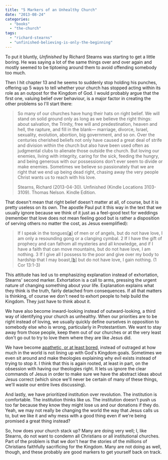 ```yaml
---
title: "5 Markers of an Unhealthy Church"
date: "2013-08-24"
categories: 
  - "books"
  - "the-church"
tags: 
  - "richard-stearns"
  - "unfinished-believing-is-only-the-beginning"
---
```


To put it bluntly, _Unfinished_ by Richard Stearns was starting to get a little boring. He was saying a lot of the same things over and over again and mostly seemed to be tiptoeing around them to avoid offending somebody too much.

Then I hit chapter 13 and he seems to suddenly stop holding his punches, offering up 5 ways to tell whether your church has stopped acting within its role as an outpost for the Kingdom of God. I would probably argue that the first one, valuing belief over behaviour, is a major factor in creating the other problems so I'll start there:

> So many of our churches have hung their hats on right belief. We will stand on solid ground only as long as we believe the right things: about salvation, the Trinity, free will and predestination, heaven and hell, the rapture, and fill in the blank— marriage, divorce, Israel, sexuality, evolution, abortion, big government, and so on. Over the centuries cherished beliefs not only have caused a great deal of strife and division within the church but also have been used often as judgmental clubs to alienate those outside the church. But loving our enemies, living with integrity, caring for the sick, feeding the hungry, and being generous with our possessions don’t ever seem to divide or make enemies. Sometimes we believe so passionately that we are right that we end up being dead right, chasing away the very people Christ wants us to reach with his love.
> 
> Stearns, Richard (2013-04-30). Unfinished (Kindle Locations 3103-3109). Thomas Nelson. Kindle Edition.

<!--more-->That doesn't mean that right belief doesn't matter at all, of course, but it is pretty useless on its own. The apostle Paul put it this way in the text that we usually ignore because we think of it just as a feel-good text for weddings (remember that love does not mean feeling good but is rather a disposition of serving others no matter the cost, as Jesus exemplified):

> If I speak in the tongues\[[a](https://www.biblegateway.com/passage/?search=1+Corinthians+13&version=NIV#fen-NIV-28667a "See footnote a")\] of men or of angels, but do not have love, I am only a resounding gong or a clanging cymbal. 2 If I have the gift of prophecy and can fathom all mysteries and all knowledge, and if I have a faith that can move mountains, but do not have love, I am nothing. 3 If I give all I possess to the poor and give over my body to hardship that I may boast,\[[b](https://www.biblegateway.com/passage/?search=1+Corinthians+13&version=NIV#fen-NIV-28669b "See footnote b")\] but do not have love, I gain nothing. (1 Cor 13:1-3)

This attitude has led us to emphasizing explanation instead of exhortation, Stearns' second marker. Exhortation is a call to arms, pressing the urgent nature of changing something about your life. Explanation explains what they think is the truth, fairly detached from consequences. If all that matters is thinking, of course we don't need to exhort people to help build the Kingdom. They just have to think about it.

We have also become inward-looking instead of outward-looking, a third way of identifying your church as unhealthy. When our priorities are to be right instead of loving, we usually quickly define ourselves in opposition to somebody else who is wrong, particularly in Protestantism. We want to stay away from those people, keep them out of our churches or at the very least don't go out to try to love them where they are like Jesus did.

We have become [apathetic, or at least bored](http://anabaptistredux.com/the-trotsky-boredom-or-apathy/ "The Trotsky: Boredom or Apathy?"), instead of outraged at how much in the world is not lining up with God's Kingdom goals. Sometimes we even sit around and make theologies explaining why evil exists instead of trying to stop it. I think that this is again rooted, at least in part, on the obsession with having our theologies right. It lets us ignore the clear commands of Jesus in order to make sure we have the abstract ideas about Jesus correct (which since we'll never be certain of many of these things, we'll waste our entire lives discussing).

And lastly, we have prioritized institution over revolution. The institution is comfortable. The institution thinks like us. The institution doesn't push us too far because they know they might lose us and our donations if they do. Yeah, we may not really be changing the world the way that Jesus calls us to, but we like it and why mess with a good thing even if we're being promised a great thing instead?

So, how does your church stack up? Many are doing very well; I, like Stearns, do not want to condemn all Christians or all institutional churches. Part of the problem is that we don't hear the stories of the millions of Christians faithfully sacrificing for the Kingdom. Many are not doing as well, though, and these probably are good markers to get yourself back on track.
